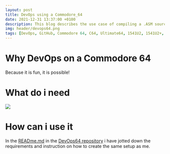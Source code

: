 ```yaml
---
layout: post
title: DevOps using a Commodore_64
date: 2021-12-31 13:37:00 +0100
description: This blog describes the use case of compiling a .ASM source file into a .PRG file while using GitHub Workflow. The GitHub Workflow Runner is running on a `Pi Zero 2 W` which is internally mounted on the Ultimate64. The CI workflow also runs, after compiling the .PRG on the Ultimate64. 
img: header/devops64.png
tags: [DevOps, GitHub, Commodore 64, C64, Ultimate64, 1541U2, 1541U2+, KickAssembler]
---
```

# Why DevOps on a Commodore 64

Because it is fun, it is possible! 

# What do i need

![](images/ultimate64_rpi-zero-2-w.png)

# How can i use it

In the [READme.md](https://github.com/6510nl/DevOps64/blob/main/README.md) in the [DevOps64 repository](https://github.com/6510nl/DevOps64) i have jotted down the requirements and instruction on how to create the same setup as me.